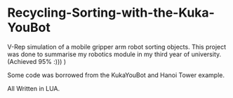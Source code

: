 # Recycling-Sorting-with-the-Kuka-YouBot
V-Rep simulation of a mobile gripper arm robot sorting objects.
This project was done to summarise my robotics module in my third year of university. (Achieved 95% :))) )

Some code was borrowed from the KukaYouBot and Hanoi Tower example.

All Written in LUA.
